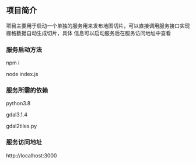 ## 项目简介
项目主要用于启动一个单独的服务用来发布地图切片，可以直接调用服务接口实现栅格数据自动生成切片，具体
信息可以启动服务后在服务访问地址中查看
### 服务启动方法
npm i


node index.js


### 服务所需的依赖
python3.8

gdal3.1.4

gdal2tiles.py


### 服务访问地址
http://localhost:3000
